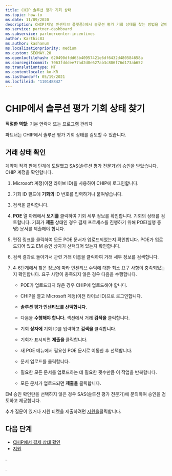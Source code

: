 ```yaml
---
title: CHIP 솔루션 평가 기회 상태
ms.topic: how-to
ms.date: 11/09/2020
description: CHIP(채널 인센티브 플랫폼)에서 솔루션 평가 기회 상태를 찾는 방법을 알아봅니다.
ms.service: partner-dashboard
ms.subservice: partnercenter-incentives
author: Karthic83
ms.author: kashanum
ms.localizationpriority: medium
ms.custom: SEOMAY.20
ms.openlocfilehash: 620490dfdd63b40957421e6df6432d480584658a
ms.sourcegitcommit: 7063fdddee77ad2d8e627ab3c806f76d173ab652
ms.translationtype: MT
ms.contentlocale: ko-KR
ms.lasthandoff: 05/19/2021
ms.locfileid: "110148842"
---
```

# <a name="find-your-solution-assessments-opportunity-status-on-chip"></a>CHIP에서 솔루션 평가 기회 상태 찾기

**적절한 역할:** 기본 연락처 또는 프로그램 관리자

파트너는 CHIP에서 솔루션 평가 기회 상태를 검토할 수 있습니다.

## <a name="determine-the-status-of-your-deal"></a>거래 상태 확인

계약이 적격 판매 단계에 도달했고 SAS(솔루션 평가 전문가)의 승인을 받았습니다. CHIP 계정을 확인합니다.

1. Microsoft 계정(이전 라이브 ID)을 사용하여 CHIP에 로그인합니다.
1. 기회 ID 필드에 **기회의** ID 번호를 입력하거나 붙여넣습니다.
3. 검색을 클릭합니다.

1. **POE** 열 아래에서 **보기를** 클릭하여 기회 세부 정보를 확인합니다. 기회의 상태를 검토합니다. 기회가 **제출** 상태인 경우 결제 프로세스를 진행하기 위해 POE(실행 증명) 문서를 제출해야 합니다.
 
1. 편집 링크를 클릭하여 모든 POE 문서가 업로드되었는지 확인합니다. POE가 업로드되어 있고 EM 승인 상자가 선택되어 있는지 확인합니다.
 
1. 검색 결과로 돌아가서 관련 거래 이름을 클릭하여 거래 세부 정보를 검색합니다. 

1. 4-6단계에서 찾은 정보에 따라 인센티브 수익에 대한 최소 요구 사항이 충족되었는지 확인합니다. 요구 사항이 충족되지 않은 경우 다음을 수행합니다.
 
     - POE가 업로드되지 않은 경우 CHIP에 업로드해야 합니다.
 
     - CHIP을 열고 Microsoft 계정(이전 라이브 ID)으로 로그인합니다.
 
     - **솔루션 평가 인센티브를 선택합니다.**

     - 다음을 **수행해야 합니다.** 섹션에서 거래 **검색을** 클릭합니다.

     - 기회 **상자에** 기회 ID를 입력하고 **검색을** 클릭합니다.

     - 기회가 표시되면 **제출을** 클릭합니다.
  
     - 새 POE 메뉴에서 필요한 POE 문서로 이동한 후 선택합니다.

     - 문서 업로드를 클릭합니다.

     - 필요한 모든 문서를 업로드하는 데 필요한 횟수만큼 이 작업을 반복합니다.

     - 모든 문서가 업로드되면 **제출을** 클릭합니다.

EM 승인 확인란을 선택하지 않은 경우 SAS(솔루션 평가 전문가)에 문의하여 승인을 검토하고 제공합니다.
 
추가 질문이 있거나 지원 티켓을 제출하려면 [지원을](report-problems-with-partner-center.md)클릭합니다.

## <a name="next-steps"></a>다음 단계

- [CHIP에서 결제 상태 확인](chip-payment-status.md)
- [지원](report-problems-with-partner-center.md)

.




.





